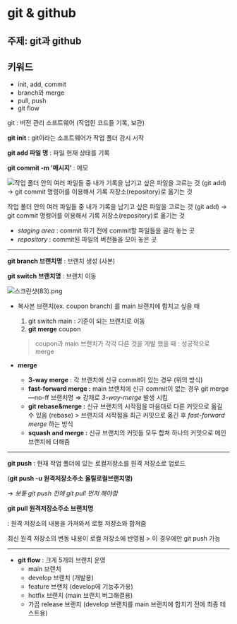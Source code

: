 # git & github

## 주제: git과 github

## 키워드

- init, add, commit
- branch와 merge
- pull, push
- git flow


git : 버전 관리 소프트웨어 (작업한 코드들 기록, 보관)

**git init** : git이라는 소프트웨어가 작업 폴더 감시 시작

**git add 파일 명** : 파일 현재 상태를 기록 

**git commit -m ‘메시지’** : 메모 

![작업 폴더 안의 여러 파일들 중 내가 기록을 남기고 싶은 파일을 고르는 것 (git add) → git commit 명령어를 이용해서 기록 저장소(repository)로 옮기는 것](git%20&%20github%20a12c58cf7d02424794f237cab00f34a5/%25EC%258A%25A4%25ED%2581%25AC%25EB%25A6%25B0%25EC%2583%25B7(76).png)

작업 폴더 안의 여러 파일들 중 내가 기록을 남기고 싶은 파일을 고르는 것 (git add) → git commit 명령어를 이용해서 기록 저장소(repository)로 옮기는 것

- *staging area* : commit 하기 전에 commit할 파일들을 골라 놓는 곳
- *repository* : commit된 파일의 버전들을 모아 놓은 곳

---

**git branch 브랜치명** : 브랜치 생성 (사본)

**git switch 브랜치명** : 브랜치 이동

![스크린샷(83).png](git%20&%20github%20a12c58cf7d02424794f237cab00f34a5/%25EC%258A%25A4%25ED%2581%25AC%25EB%25A6%25B0%25EC%2583%25B7(83).png)

- 복사본 브랜치(ex. coupon branch) 를 main 브랜치에 합치고 싶을 때
    1. git switch main : 기준이 되는 브랜치로 이동
    2. **git merge** coupon 
    
    >coupon과 main 브랜치가 각각 다른 것을 개발 했을 때 : 성공적으로 merge
    
- **merge**
    - **3-way merge** : 각 브랜치에 신규 commit이 있는 경우 (위의 방식)
    - **fast-forward merge :** main 브랜치에 신규 commit이 없는 경우 git merge —no-ff 브랜치명 ⇒ 강제로 *3-way-merge* 발생 시킴
    - **git rebase&merge :** 신규 브랜치의 시작점을 마음대로 다른 커밋으로 옮길 수 있음 (rebase) > 브랜치의 시작점을 최근 커밋으로 옮긴 후 *fast-forward merge* 하는 방식
    - **squash and merge :** 신규 브랜치의 커밋들 모두 합쳐 하나의 커밋으로 메인 브랜치에 더해줌

---

**git push** : 현재 작업 폴더에 있는 로컬저장소를 원격 저장소로 업로드

(**git push -u 원격저장소주소 올릴로컬브랜치명)**

→ *보통 git push 전에 git pull 먼저 해야함*

**git pull 원격저장소주소 브랜치명** 

: 원격 저장소의 내용을 가져와서 로컬 저장소와 합쳐줌

최신 원격 저장소의 변동 내용이 로컬 저장소에 반영됨 > 이 경우에만 git push 가능

---

- **git flow** : 크게 5개의 브랜치 운영
    - main 브랜치
    - develop 브랜치 (개발용)
    - feature 브랜치 (develop에 기능추가용)
    - hotfix 브랜치 (main 브랜치 버그해결용)
    - 가끔 release 브랜치 (develop 브랜치를 main 브랜치에 합치기 전에 최종 테스트용)